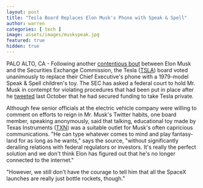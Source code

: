 ```yaml
---
layout: post
title: "Tesla Board Replaces Elon Musk's Phone with Speak & Spell"
author: warren
categories: [ tech ]
image: assets/images/muskspeak.jpg
featured: true
hidden: true
---
```


PALO ALTO, CA - Following another [contentious bout](https://www.nytimes.com/2019/02/25/business/elon-musk-contempt-tweet-sec-tesla.html) between Elon Musk and the Securities Exchange Commission, the Tesla ([TSLA](https://finance.yahoo.com/quote/TSLA/)) board voted unanimously to replace their Chief Executive's phone with a 1979-model Speak & Spell children's toy. The SEC has asked a federal court to hold Mr. Musk in contempt for violating procedures that had been put in place after he [tweeted](https://twitter.com/elonmusk/status/1026872652290379776) last October that he had secured funding to take Tesla private.

Although few senior officials at the electric vehicle company were willing to comment on efforts to reign in Mr. Musk's Twitter habits, one board member,
speaking anonymously, said that talking, educational toy made by Texas Instruments ([TXN](https://finance.yahoo.com/chart/TXN)) was a suitable outlet for Musk's often capricious communications. "He can type whatever comes to mind and play fantasy-land for as long as he wants," says the source, "without significantly derailing relations with federal regulators or investors. It's really the perfect solution and we don't think Elon has figured out that he's no longer connected to the internet."

"However, we still don't have the courage to tell him that all the SpaceX launches are really just bottle rockets, though." 